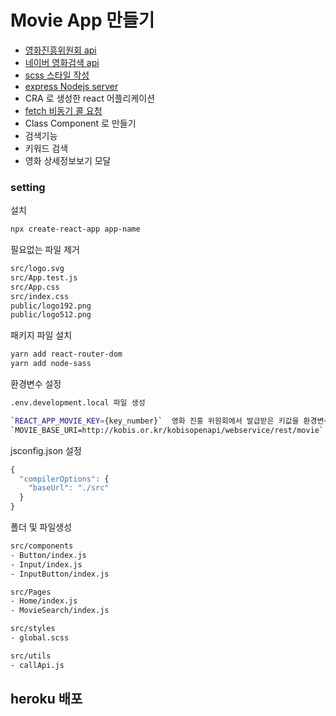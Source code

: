 # Movie App 만들기
- [영화진흥위원회 api](http://www.kobis.or.kr/kobisopenapi/)
- [네이버 영화검색 api](https://developers.naver.com/docs/search/movie/)
- [scss 스타일 작성](https://sass-lang.com/guide)
- [express Nodejs server](https://expressjs.com/ko/starter/installing.html)
- CRA 로 생성한 react 어플리케이션
- [fetch 비동기 콜 요청](https://developer.mozilla.org/ko/docs/Web/API/Fetch_API/Using_Fetch)
- Class Component 로 만들기
- 검색기능
- 키워드 검색
- 영화 상세정보보기 모달

### setting
설치
```bash
npx create-react-app app-name
```

필요없는 파일 제거
```bash
src/logo.svg
src/App.test.js
src/App.css
src/index.css
public/logo192.png
public/logo512.png
```

패키지 파일 설치
```bash
yarn add react-router-dom
yarn add node-sass
```

환경변수 설정
```bash
.env.development.local 파일 생성

`REACT_APP_MOVIE_KEY={key_number}`  영화 진흥 위원회에서 발급받은 키값을 환경변수로 설정  
`MOVIE_BASE_URI=http://kobis.or.kr/kobisopenapi/webservice/rest/movie` 영화 진흥위원회 base api 주소
```

jsconfig.json 설정
```js
{
  "compilerOptions": {
    "baseUrl": "./src"
  }
}
```

폴더 및 파일생성
```bash
src/components
- Button/index.js
- Input/index.js
- InputButton/index.js

src/Pages
- Home/index.js
- MovieSearch/index.js

src/styles
- global.scss

src/utils
- callApi.js
```



## heroku 배포
